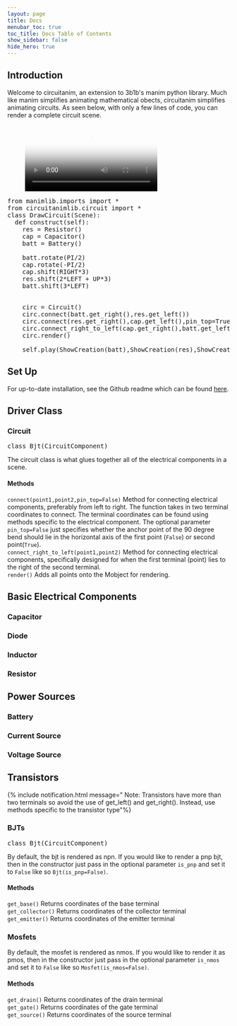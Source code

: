 ```yaml
---
layout: page
title: Docs
menubar_toc: true
toc_title: Docs Table of Contents
show_sidebar: false
hide_hero: true
---
```


## Introduction

Welcome to circuitanim, an extension to 3b1b's manim python library. Much like manim simplifies animating mathematical obects, circuitanim simplifies animating circuits. As seen below, with only a few lines of code, you can render a complete circuit scene.

<!-- blank line -->
<figure class="video_container">
  <video controls="true" allowfullscreen="true" poster="graphics/videos/DrawCircuit_poster.jpg">
    <source src="graphics/videos/DrawCircuit.mp4" type="video/mp4">
    <!--<source src="path/to/video.ogg" type="video/ogg">
    <source src="path/to/video.webm" type="video/webm"> -->
  </video> 
</figure>
<!-- blank line -->


<script src="https://cdn.jsdelivr.net/gh/google/code-prettify@master/loader/run_prettify.js"></script>
<link rel="stylesheet" href="graphics/prettify.css" />

<pre class ="prettyprint lang-py">
from manimlib.imports import *
from circuitanimlib.circuit import *
class DrawCircuit(Scene):
  def construct(self):
    res = Resistor()
    cap = Capacitor()
    batt = Battery()

    batt.rotate(PI/2)
    cap.rotate(-PI/2)
    cap.shift(RIGHT*3)
    res.shift(2*LEFT + UP*3)
    batt.shift(3*LEFT)


    circ = Circuit()
    circ.connect(batt.get_right(),res.get_left())
    circ.connect(res.get_right(),cap.get_left(),pin_top=True)
    circ.connect_right_to_left(cap.get_right(),batt.get_left())
    circ.render()
    
    self.play(ShowCreation(batt),ShowCreation(res),ShowCreation(cap),ShowCreation(circ),run_time=3)
</pre>



## Set Up

For up-to-date installation, see the Github readme which can be found [here](https://github.com/weras2/circuitanim).  

## Driver Class

### Circuit
<pre class ="prettyprint lang-py">
class Bjt(CircuitComponent)
</pre>
The circuit class is what glues together all of the electrical components in a scene. 

#### Methods
<code class = "prettyprint lang-py">connect(point1,point2,pin_top=False)</code> Method for connecting electrical components, preferably from left to right. The function takes in two terminal coordinates to connect. The terminal coordinates can be found using methods specific to the electrical component. The optional parameter <code class = "prettyprint lang-py">pin_top=False</code> just specifies whether the anchor point of the 90 degree bend should lie in the horizontal axis of the first point (<code class = "prettyprint lang-py">False</code>) or second point(<code class = "prettyprint lang-py">True</code>). <br/>
<code class = "prettyprint lang-py">connect_right_to_left(point1,point2)</code> Method for connecting electrical components, specifically designed for when the first terminal (point) lies to the right of the second terminal. <br/>
<code class = "prettyprint lang-py">render()</code> Adds all points onto the Mobject for rendering.

## Basic Electrical Components 

### Capacitor

### Diode 

### Inductor 

### Resistor






## Power Sources 

### Battery 

### Current Source

### Voltage Source



## Transistors 
{% include notification.html 
message=" Note: Transistors have more than two terminals so avoid the use of get_left() and get_right(). Instead, use methods specific to the transistor type"%}



### BJTs 
<pre class ="prettyprint lang-py">
class Bjt(CircuitComponent)
</pre>

By default, the bjt is rendered as npn. If you would like to render a pnp bjt, then in the constructor just pass in the optional parameter <code class = "prettyprint lang-py">is_pnp</code> and set it to <code class = "prettyprint lang-py">False</code> like so <code class = "prettyprint lang-py">Bjt(is_pnp=False)</code>. 

#### Methods
<code class = "prettyprint lang-py">get_base()</code> Returns coordinates of the base terminal <br/>
<code class = "prettyprint lang-py">get_collector()</code> Returns coordinates of the collector terminal <br/>
<code class = "prettyprint lang-py">get_emitter()</code> Returns coordinates of the emitter terminal <br/>


### Mosfets

By default, the mosfet is rendered as nmos. If you would like to render it as pmos,  then in the constructor just pass in the optional parameter <code class = "prettyprint lang-py">is_nmos</code> and set it to <code class = "prettyprint lang-py">False</code> like so <code class = "prettyprint lang-py">Mosfet(is_nmos=False)</code>.

#### Methods
<code class = "prettyprint lang-py">get_drain()</code> Returns coordinates of the drain terminal <br/>
<code class = "prettyprint lang-py">get_gate()</code> Returns coordinates of the gate terminal <br/>
<code class = "prettyprint lang-py">get_source()</code> Returns coordinates of the source terminal <br/>
